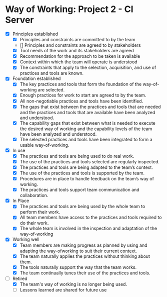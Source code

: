 # Way of Working: Project 2 - CI Server

- [x] Principles established
    - [x] Principles and constraints are committed to by the team
    - [] Principles and constraints are agreed to by stakeholders
    - [x] Tool needs of the work and its stakeholders are agreed
    - [x] Recommendation for the approach to be taken is available
    - [x] Context within which the team will operate is understood
    - [x] The constraints that apply to the selection, acquisition, and use of practices and tools are known.
- [x] Foundation established
    - [x] The key practices and tools that form the foundation of the way-of-working are selected. 
    - [x] Enough practices for work to start are agreed to by the team. 
    - [x] All non-negotiable practices and tools have been identified.
    - [x] The gaps that exist between the practices and tools that are needed and the practices and tools that are available have been analyzed and understood. 
    - [x] The capability gaps that exist between what is needed to execute the desired way of working and the capability levels of the team have been analyzed and understood. 
    - [x] The selected practices and tools have been integrated to form a usable way-of-working.
- [x] In use
    - [x] The practices and tools are being used to do real work. 
    - [x] The use of the practices and tools selected are regularly inspected. 
    - [x] The practices and tools are being adapted to the team’s context. 
    - [x] The use of the practices and tools is supported by the team. 
    - [x] Procedures are in place to handle feedback on the team’s way of working. 
    - [x] The practices and tools support team communication and collaboration.
- [x] In Place
    - [x] The practices and tools are being used by the whole team to perform their work. 
    - [x] All team members have access to the practices and tools required to do their work. 
    - [x] The whole team is involved in the inspection and adaptation of the way-of-working
- [x] Working well
    - [x] Team members are making progress as planned by using and adapting the way-ofworking to suit their current context. 
    - [x] The team naturally applies the practices without thinking about them. 
    - [x] The tools naturally support the way that the team works. 
    - [x] The team continually tunes their use of the practices and tools.
- [ ] Retired
    - [x] The team's way of working is no longer being used. 
    - [ ] Lessons learned are shared for future use
